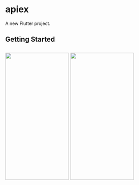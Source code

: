 # apiex

A new Flutter project.

## Getting Started

## <img src = "https://github.com/user-attachments/assets/6bd52ff4-df9e-45a4-bf67-98bed2327742" width=200 height=400> <img src = "https://github.com/user-attachments/assets/cbd03142-71bc-44c4-ab28-50c57b551ff1" width=200 height=400>
